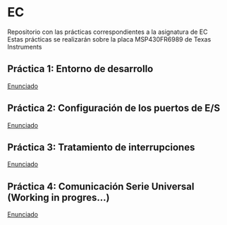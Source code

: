 # EC
Repositorio con las prácticas correspondientes a la asignatura de EC  
Estas prácticas se realizarán sobre la placa MSP430FR6989 de Texas Instruments  

## Práctica 1: Entorno de desarrollo  
[Enunciado](practica1/enunciado.pdf)  

## Práctica 2: Configuración de los puertos de E/S  
[Enunciado](practica2/enunciado.pdf)  

## Práctica 3: Tratamiento de interrupciones  
[Enunciado](practica3/enunciado.pdf)  

## Práctica 4: Comunicación Serie Universal (Working in progres...)  
[Enunciado](practica2/enunciado.pdf)  
